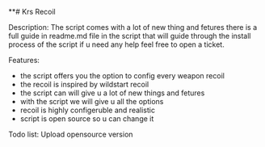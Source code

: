 **# Krs Recoil

Description:
The script comes with a lot of new thing and fetures there is a full guide in readme.md file in the script that will guide through the install process of the script if u need any help feel free to open a ticket.

Features:
- the script offers you the option to config every weapon recoil
- the recoil is inspired by wildstart recoil
- the script can will give u a lot of new things and fetures
- with the script we will give u all the options
- recoil is highly configeruble and realistic 
- script is open source so u can change it

Todo list:
Upload opensource version
